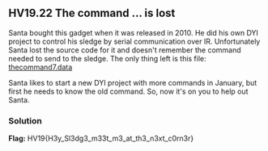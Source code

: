 ## HV19.22 The command ... is lost

Santa bought this gadget when it was released in 2010. He did his own DYI project to control his sledge by serial communication over IR. Unfortunately Santa lost the source code for it and doesn't remember the command needed to send to the sledge. The only thing left is this file: [thecommand7.data](./a97ef12f-c583-4c54-84e4-68eaa2737bd9.data)

Santa likes to start a new DYI project with more commands in January, but first he needs to know the old command. So, now it's on you to help out Santa.

### Solution



**Flag:** HV19{H3y_Sl3dg3_m33t_m3_at_th3_n3xt_c0rn3r}